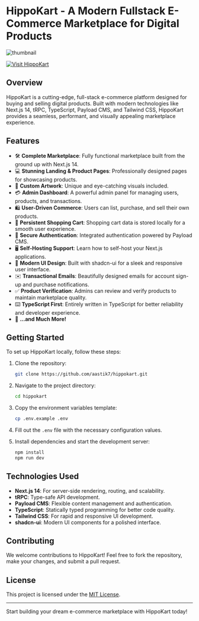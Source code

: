 # HippoKart - A Modern Fullstack E-Commerce Marketplace for Digital Products

![thumbnail](https://github.com/user-attachments/assets/ef149c30-d70b-4240-bdb6-20d78e7dae26)

[![Visit HippoKart](https://img.shields.io/badge/Visit-HippoKart-267fed?style=for-the-badge&logo=github&logoColor=white)](https://hippokart-production.up.railway.app)


## Overview
HippoKart is a cutting-edge, full-stack e-commerce platform designed for buying and selling digital products. Built with modern technologies like Next.js 14, tRPC, TypeScript, Payload CMS, and Tailwind CSS, HippoKart provides a seamless, performant, and visually appealing marketplace experience.

## Features
- 🛠️ **Complete Marketplace**: Fully functional marketplace built from the ground up with Next.js 14.
- 💻 **Stunning Landing & Product Pages**: Professionally designed pages for showcasing products.
- 🎨 **Custom Artwork**: Unique and eye-catching visuals included.
- 💳 **Admin Dashboard**: A powerful admin panel for managing users, products, and transactions.
- 🛍️ **User-Driven Commerce**: Users can list, purchase, and sell their own products.
- 🛒 **Persistent Shopping Cart**: Shopping cart data is stored locally for a smooth user experience.
- 🔑 **Secure Authentication**: Integrated authentication powered by Payload CMS.
- 🖥️ **Self-Hosting Support**: Learn how to self-host your Next.js applications.
- 🌟 **Modern UI Design**: Built with shadcn-ui for a sleek and responsive user interface.
- ✉️ **Transactional Emails**: Beautifully designed emails for account sign-up and purchase notifications.
- ✅ **Product Verification**: Admins can review and verify products to maintain marketplace quality.
- ⌨️ **TypeScript First**: Entirely written in TypeScript for better reliability and developer experience.
- 🎁 **...and Much More!**

## Getting Started
To set up HippoKart locally, follow these steps:

1. Clone the repository:
   ```bash
   git clone https://github.com/aastik7/hippokart.git
   ```

2. Navigate to the project directory:
   ```bash
   cd hippokart
   ```

3. Copy the environment variables template:
   ```bash
   cp .env.example .env
   ```

4. Fill out the `.env` file with the necessary configuration values.

5. Install dependencies and start the development server:
   ```bash
   npm install
   npm run dev
   ```

## Technologies Used
- **Next.js 14**: For server-side rendering, routing, and scalability.
- **tRPC**: Type-safe API development.
- **Payload CMS**: Flexible content management and authentication.
- **TypeScript**: Statically typed programming for better code quality.
- **Tailwind CSS**: For rapid and responsive UI development.
- **shadcn-ui**: Modern UI components for a polished interface.

## Contributing
We welcome contributions to HippoKart! Feel free to fork the repository, make your changes, and submit a pull request.

## License
This project is licensed under the [MIT License](LICENSE).

---

Start building your dream e-commerce marketplace with HippoKart today!

